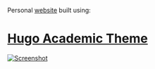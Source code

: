 Personal [website](https://lvarela.netlify.app/) built using:

# [Hugo Academic Theme](https://github.com/wowchemy/starter-hugo-academic)

[![Screenshot](./preview.png)](https://wowchemy.com/hugo-themes/)
